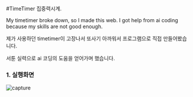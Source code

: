 #TimeTimer 집중력시계.

My timetimer broke down, so I made this web.
I got help from ai coding because my skills are not good enough.

제가 사용하던 timetimer이 고장나서 또사기 아까워서 프로그램으로 직접 만들어봤습니다.

서툰 실력으로 ai 코딩의 도움을 얻어가며 했습니다.

### 1. 실행화면
![capture](https://github.com/jhon-rjf/timetimer/assets/61873563/b39b7fa0-d82c-4642-858f-7697f2838e46)

